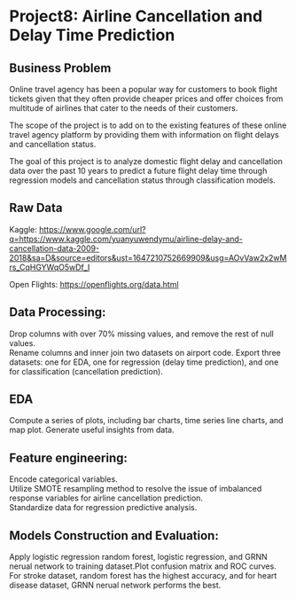 # Project8: Airline Cancellation and Delay Time Prediction
## Business Problem
Online travel agency has been a popular way for customers to book flight tickets given that they often provide cheaper prices and offer choices from multitude of airlines that cater to the needs of their customers.

The scope of the project is to add on to the existing features of these online travel agency platform by providing them with information on flight delays and cancellation status. 

The goal of this project is to analyze domestic flight delay and cancellation data over the past 10 years to predict a future flight delay time through regression models and cancellation status through classification models.

## Raw Data
Kaggle: https://www.google.com/url?q=https://www.kaggle.com/yuanyuwendymu/airline-delay-and-cancellation-data-2009-2018&sa=D&source=editors&ust=1647210752669909&usg=AOvVaw2x2wMrs_CqHGYWqO5wDf_I

Open Flights: https://openflights.org/data.html

## Data Processing:
Drop columns with over 70% missing values, and remove the rest of null values. <br>
Rename columns and inner join two datasets on airport code. 
Export three datasets: one for EDA, one for regression (delay time prediction), and one for classification (cancellation prediction). 

## EDA
Compute a series of plots, including bar charts, time series line charts, and map plot. Generate useful insights from data. 

## Feature engineering:
Encode categorical variables. <br/>
Utilize SMOTE resampling method to resolve the issue of imbalanced response variables for airline cancellation prediction. <br/>
Standardize data for regression predictive analysis. <br/>

## Models Construction and Evaluation:
Apply logistic regression random forest, logistic regression, and GRNN nerual network to training dataset.Plot confusion matrix and ROC curves. For stroke dataset, random forest has the highest accuracy, and for heart disease dataset, GRNN nerual network performs the best.
